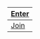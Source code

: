 |[Enter](https://dtr1567.github.io/Games/ImageEditor.html)|
|---|
|[Join](https://dtr1567.github.io/Games)|
